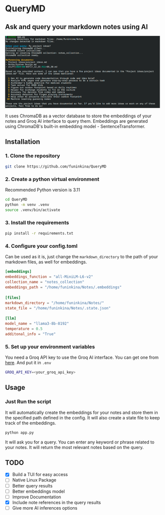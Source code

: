 # QueryMD
## Ask and query your markdown notes using AI

![Screenshot](Screenshot.png)

It uses ChromaDB as a vector database to store the embeddings of your notes and Groq AI interface to query them. Embeddings are generated using ChromaDB's built-in embedding model - SentenceTransformer.

## Installation
### 1. Clone the repository
```bash
git clone https://github.com/funinkina/QueryMD
```
### 2. Create a python virtual environment
Recommended Python version is 3.11
```bash
cd QueryMD
python -m venv .venv
source .venv/bin/activate
```
### 3. Install the requirements
```bash
pip install -r requirements.txt
```
### 4. Configure your config.toml
Can be used as it is, just change the `markdown_directory` to the path of your markdown files, as well for embeddings.
```toml
[embeddings]
embeddings_function = "all-MiniLM-L6-v2"
collection_name = "notes_collection"
embeddings_path = "/home/funinkina/Notes/.embeddings"

[files]
markdown_directory = "/home/funinkina/Notes/"
state_file = "/home/funinkina/Notes/.state.json"

[llm]
model_name = "llama3-8b-8192"
temperature = 0.5
additonal_info = "True"
```

### 5. Set up your environment variables
You need a Groq API key to use the Groq AI interface. You can get one from [here](https://console.groq.com/keys). And put it in `.env`
```bash
GROQ_API_KEY=<your_groq_api_key>
```

## Usage
### Just Run the script 
It will automatically create the embeddings for your notes and store them in the specified path defined in the config. It will also create a state file to keep track of the embeddings.
```bash
python app.py
```
It will ask you for a query. You can enter any keyword or phrase related to your notes. It will return the most relevant notes based on the query.

## TODO
- [x] Build a TUI for easy access
- [ ] Native Linux Package
- [ ] Better query results
- [ ] Better embeddings model
- [ ] Improve Documentation
- [x] Include note references in the query results
- [ ] Give more AI inferences options
